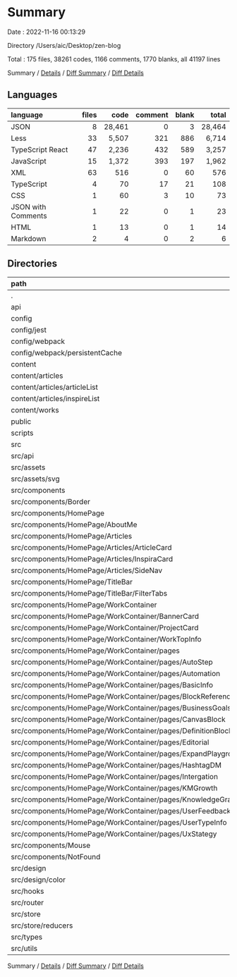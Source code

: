 # Summary

Date : 2022-11-16 00:13:29

Directory /Users/aic/Desktop/zen-blog

Total : 175 files,  38261 codes, 1166 comments, 1770 blanks, all 41197 lines

Summary / [Details](details.md) / [Diff Summary](diff.md) / [Diff Details](diff-details.md)

## Languages
| language | files | code | comment | blank | total |
| :--- | ---: | ---: | ---: | ---: | ---: |
| JSON | 8 | 28,461 | 0 | 3 | 28,464 |
| Less | 33 | 5,507 | 321 | 886 | 6,714 |
| TypeScript React | 47 | 2,236 | 432 | 589 | 3,257 |
| JavaScript | 15 | 1,372 | 393 | 197 | 1,962 |
| XML | 63 | 516 | 0 | 60 | 576 |
| TypeScript | 4 | 70 | 17 | 21 | 108 |
| CSS | 1 | 60 | 3 | 10 | 73 |
| JSON with Comments | 1 | 22 | 0 | 1 | 23 |
| HTML | 1 | 13 | 0 | 1 | 14 |
| Markdown | 2 | 4 | 0 | 2 | 6 |

## Directories
| path | files | code | comment | blank | total |
| :--- | ---: | ---: | ---: | ---: | ---: |
| . | 175 | 38,261 | 1,166 | 1,770 | 41,197 |
| api | 1 | 35 | 9 | 17 | 61 |
| config | 10 | 967 | 327 | 112 | 1,406 |
| config/jest | 3 | 65 | 7 | 14 | 86 |
| config/webpack | 1 | 7 | 0 | 3 | 10 |
| config/webpack/persistentCache | 1 | 7 | 0 | 3 | 10 |
| content | 4 | 159 | 0 | 0 | 159 |
| content/articles | 3 | 140 | 0 | 0 | 140 |
| content/articles/articleList | 1 | 28 | 0 | 0 | 28 |
| content/articles/inspireList | 2 | 112 | 0 | 0 | 112 |
| content/works | 1 | 19 | 0 | 0 | 19 |
| public | 1 | 1 | 0 | 0 | 1 |
| scripts | 3 | 332 | 45 | 49 | 426 |
| src | 147 | 8,375 | 769 | 1,565 | 10,709 |
| src/api | 1 | 65 | 12 | 24 | 101 |
| src/assets | 62 | 515 | 0 | 60 | 575 |
| src/assets/svg | 61 | 514 | 0 | 60 | 574 |
| src/components | 66 | 7,384 | 663 | 1,333 | 9,380 |
| src/components/Border | 2 | 17 | 1 | 3 | 21 |
| src/components/HomePage | 60 | 7,259 | 637 | 1,289 | 9,185 |
| src/components/HomePage/AboutMe | 2 | 1,035 | 94 | 152 | 1,281 |
| src/components/HomePage/Articles | 8 | 965 | 101 | 203 | 1,269 |
| src/components/HomePage/Articles/ArticleCard | 2 | 235 | 7 | 43 | 285 |
| src/components/HomePage/Articles/InspiraCard | 2 | 112 | 3 | 20 | 135 |
| src/components/HomePage/Articles/SideNav | 2 | 212 | 47 | 50 | 309 |
| src/components/HomePage/TitleBar | 4 | 281 | 78 | 71 | 430 |
| src/components/HomePage/TitleBar/FilterTabs | 2 | 171 | 59 | 46 | 276 |
| src/components/HomePage/WorkContainer | 44 | 4,878 | 339 | 830 | 6,047 |
| src/components/HomePage/WorkContainer/BannerCard | 3 | 434 | 31 | 83 | 548 |
| src/components/HomePage/WorkContainer/ProjectCard | 2 | 110 | 12 | 28 | 150 |
| src/components/HomePage/WorkContainer/WorkTopInfo | 2 | 226 | 7 | 45 | 278 |
| src/components/HomePage/WorkContainer/pages | 35 | 3,982 | 225 | 648 | 4,855 |
| src/components/HomePage/WorkContainer/pages/AutoStep | 2 | 148 | 7 | 25 | 180 |
| src/components/HomePage/WorkContainer/pages/Automation | 2 | 161 | 3 | 27 | 191 |
| src/components/HomePage/WorkContainer/pages/BasicInfo | 2 | 214 | 40 | 53 | 307 |
| src/components/HomePage/WorkContainer/pages/BlockReference | 2 | 318 | 8 | 39 | 365 |
| src/components/HomePage/WorkContainer/pages/BusinessGoals | 2 | 314 | 4 | 51 | 369 |
| src/components/HomePage/WorkContainer/pages/CanvasBlock | 2 | 257 | 17 | 45 | 319 |
| src/components/HomePage/WorkContainer/pages/DefinitionBlock | 2 | 154 | 6 | 28 | 188 |
| src/components/HomePage/WorkContainer/pages/Editorial | 2 | 181 | 10 | 30 | 221 |
| src/components/HomePage/WorkContainer/pages/ExpandPlayground | 2 | 301 | 12 | 41 | 354 |
| src/components/HomePage/WorkContainer/pages/HashtagDM | 2 | 223 | 21 | 30 | 274 |
| src/components/HomePage/WorkContainer/pages/Intergation | 2 | 228 | 8 | 32 | 268 |
| src/components/HomePage/WorkContainer/pages/KMGrowth | 2 | 370 | 25 | 40 | 435 |
| src/components/HomePage/WorkContainer/pages/KnowledgeGraphic | 2 | 8 | 0 | 4 | 12 |
| src/components/HomePage/WorkContainer/pages/UserFeedback | 2 | 340 | 11 | 58 | 409 |
| src/components/HomePage/WorkContainer/pages/UserTypeInfo | 2 | 398 | 20 | 62 | 480 |
| src/components/HomePage/WorkContainer/pages/UxStategy | 2 | 227 | 6 | 33 | 266 |
| src/components/Mouse | 3 | 101 | 25 | 38 | 164 |
| src/components/NotFound | 1 | 7 | 0 | 3 | 10 |
| src/design | 1 | 8 | 3 | 2 | 13 |
| src/design/color | 1 | 8 | 3 | 2 | 13 |
| src/hooks | 1 | 18 | 32 | 25 | 75 |
| src/router | 1 | 41 | 2 | 5 | 48 |
| src/store | 5 | 94 | 27 | 44 | 165 |
| src/store/reducers | 4 | 82 | 19 | 33 | 134 |
| src/types | 2 | 49 | 11 | 16 | 76 |
| src/utils | 3 | 53 | 9 | 18 | 80 |

Summary / [Details](details.md) / [Diff Summary](diff.md) / [Diff Details](diff-details.md)